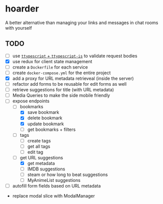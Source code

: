 # hoarder
A better alternative than managing your links and messages in chat rooms with yourself

## TODO

- [ ] use [`ttypescript` + `ttypescript-is`](https://stackoverflow.com/a/60824562) to validate request bodies
- [x] use redux for client state management
- [ ] create a `Dockerfile` for each service
- [ ] create `docker-compose.yml` for the entire project
- [x] add a proxy for URL metadata retrieveal (inside the server)
- [ ] refactor add forms to be reusable for edit forms as well
- [ ] retrieve suggestions for title (with URL metadata)
- [ ] Media Queries to make the side mobile friendly
- [ ] expose endpoints
  - [ ] bookmarks 
    - [x] save bookmark
    - [x] delete bookmark
    - [x] update bookmark
    - [ ] get bookmarks + filters
  - [ ] tags
    - [ ] create tags
    - [ ] get all tags
    - [ ] edit tag 
  - [ ] get URL suggestions
    - [x] get metadata
    - [ ] IMDB suggestions
    - [ ] steam or how long to beat suggestions
    - [ ] MyAnimeList suggestions
- [ ] autofill form fields based on URL metadata
- replace modal slice with ModalManager